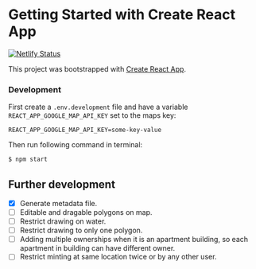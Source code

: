 # Getting Started with Create React App

[![Netlify Status](https://api.netlify.com/api/v1/badges/e5e1d528-e14c-4629-938f-6933bcd1737c/deploy-status)](https://app.netlify.com/sites/landex-ui-e6f7c2/deploys)

This project was bootstrapped with [Create React App](https://github.com/facebook/create-react-app).

### Development
First create a `.env.development` file and have a variable `REACT_APP_GOOGLE_MAP_API_KEY` set to the maps key:

```
REACT_APP_GOOGLE_MAP_API_KEY=some-key-value
```

Then run following command in terminal:

```bash
$ npm start
```

## Further development

- [x] Generate metadata file.
- [ ] Editable and dragable polygons on map.
- [ ] Restrict drawing on water.
- [ ] Restrict drawing to only one polygon.
- [ ] Adding multiple ownerships when it is an apartment building, so each apartment in building can have different owner.
- [ ] Restrict minting at same location twice or by any other user.
